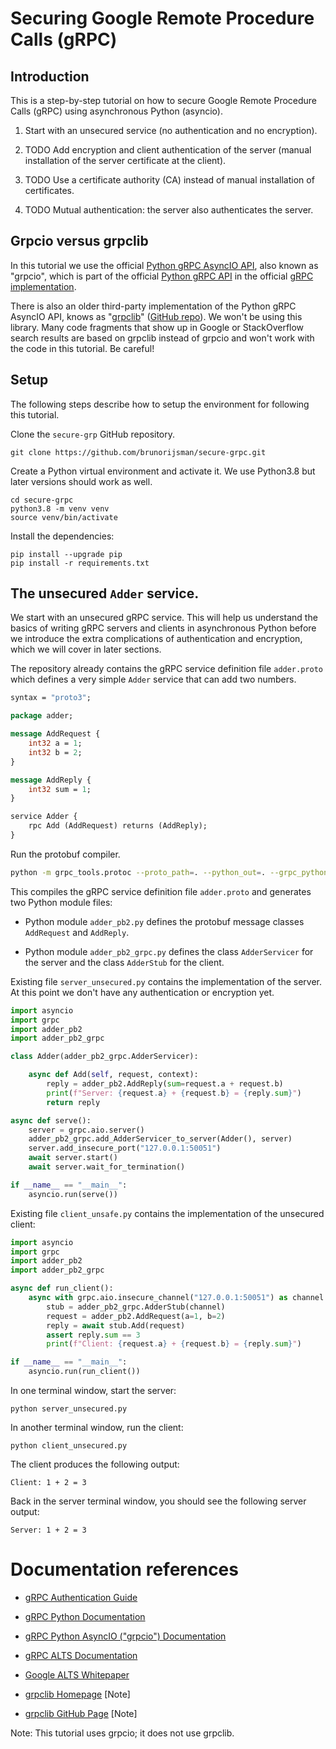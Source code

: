 # Securing Google Remote Procedure Calls (gRPC)

## Introduction

This is a step-by-step tutorial on how to secure Google Remote Procedure Calls (gRPC) using
asynchronous Python (asyncio).

1. Start with an unsecured service (no authentication and no encryption).

2. TODO Add encryption and client authentication of the server (manual installation of the server
   certificate at the client).

3. TODO Use a certificate authority (CA) instead of manual installation of certificates.

4. TODO Mutual authentication: the server also authenticates the server.

## Grpcio versus grpclib

In this tutorial we use the official
[Python gRPC AsyncIO API](https://grpc.github.io/grpc/python/grpc_asyncio.html),
also known as "grpcio", which is part of the official
[Python gRPC API](https://grpc.io/docs/languages/python/)
in the official [gRPC implementation](https://grpc.io/).

There is also an older third-party implementation of the Python gRPC AsyncIO API, knows as 
"[grpclib](https://pypi.org/project/grpclib/)"
([GitHub repo](https://github.com/vmagamedov/grpclib)).
We won't be using this library. Many code fragments that show up in Google or StackOverflow search
results are based on grpclib instead of grpcio and won't work with the code in this tutorial. Be
careful!

## Setup

The following steps describe how to setup the environment for following this tutorial.

Clone the `secure-grp` GitHub repository.

```
git clone https://github.com/brunorijsman/secure-grpc.git
```

Create a Python virtual environment and activate it. We use Python3.8 but later versions should work
as well.

```
cd secure-grpc
python3.8 -m venv venv
source venv/bin/activate
```

Install the dependencies:

```
pip install --upgrade pip
pip install -r requirements.txt
```

## The unsecured `Adder` service.

We start with an unsecured gRPC service.
This will help us understand the basics of writing gRPC servers and clients in asynchronous Python
before we introduce the extra complications of authentication and encryption, which we will cover in
later sections.

The repository already contains the gRPC service definition file `adder.proto` which defines a
very simple `Adder` service that can add two numbers.

```protobuf
syntax = "proto3";

package adder;

message AddRequest {
    int32 a = 1;
    int32 b = 2;
}

message AddReply {
    int32 sum = 1;
}

service Adder {
    rpc Add (AddRequest) returns (AddReply);
}
```

Run the protobuf compiler.

```bash
python -m grpc_tools.protoc --proto_path=. --python_out=. --grpc_python_out=. adder.proto 
```

This compiles the gRPC service definition file `adder.proto` and generates two Python module files:

* Python module `adder_pb2.py` defines the protobuf message classes `AddRequest` and `AddReply`.

* Python module `adder_pb2_grpc.py` defines the class `AdderServicer` for the server and the
  class `AdderStub` for the client.

Existing file `server_unsecured.py` contains the implementation of the server. At this point we
don't have any authentication or encryption yet.

```python
import asyncio
import grpc
import adder_pb2
import adder_pb2_grpc

class Adder(adder_pb2_grpc.AdderServicer):

    async def Add(self, request, context):
        reply = adder_pb2.AddReply(sum=request.a + request.b)
        print(f"Server: {request.a} + {request.b} = {reply.sum}")
        return reply

async def serve():
    server = grpc.aio.server()
    adder_pb2_grpc.add_AdderServicer_to_server(Adder(), server)
    server.add_insecure_port("127.0.0.1:50051")
    await server.start()
    await server.wait_for_termination()

if __name__ == "__main__":
    asyncio.run(serve())
```

Existing file `client_unsafe.py` contains the implementation of the unsecured client:

```python
import asyncio
import grpc
import adder_pb2
import adder_pb2_grpc

async def run_client():
    async with grpc.aio.insecure_channel("127.0.0.1:50051") as channel:
        stub = adder_pb2_grpc.AdderStub(channel)
        request = adder_pb2.AddRequest(a=1, b=2)
        reply = await stub.Add(request)
        assert reply.sum == 3
        print(f"Client: {request.a} + {request.b} = {reply.sum}")

if __name__ == "__main__":
    asyncio.run(run_client())
```

In one terminal window, start the server:
```
python server_unsecured.py
```

In another terminal window, run the client:
```
python client_unsecured.py
```

The client produces the following output:
```
Client: 1 + 2 = 3
```

Back in the server terminal window, you should see the following server output:
```
Server: 1 + 2 = 3
```

# Documentation references

* [gRPC Authentication Guide](https://grpc.io/docs/guides/auth/)

* [gRPC Python Documentation](https://grpc.github.io/grpc/python/index.html)

* [gRPC Python AsyncIO ("grpcio") Documentation](https://grpc.github.io/grpc/python/grpc_asyncio.html)

* [gRPC ALTS Documentation](https://grpc.io/docs/languages/python/alts/)

* [Google ALTS Whitepaper](https://cloud.google.com/security/encryption-in-transit/application-layer-transport-security)

* [grpclib Homepage](https://pypi.org/project/grpclib/) [Note]

* [grpclib GitHub Page](https://github.com/vmagamedov/grpclib) [Note]


Note: This tutorial uses grpcio; it does not use grpclib.